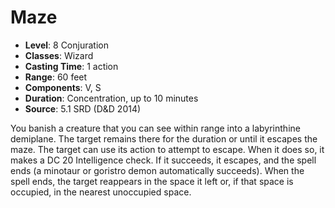 # Maze

- **Level**: 8 Conjuration
- **Classes**: Wizard
- **Casting Time**: 1 action
- **Range**: 60 feet
- **Components**: V, S
- **Duration**: Concentration, up to 10 minutes
- **Source**: 5.1 SRD (D&D 2014)

You banish a creature that you can see within range into a labyrinthine demiplane. The target remains there for the duration or until it escapes the maze. The target can use its action to attempt to escape. When it does so, it makes a DC 20 Intelligence check. If it succeeds, it escapes, and the spell ends (a minotaur or goristro demon automatically succeeds). When the spell ends, the target reappears in the space it left or, if that space is occupied, in the nearest unoccupied space.

